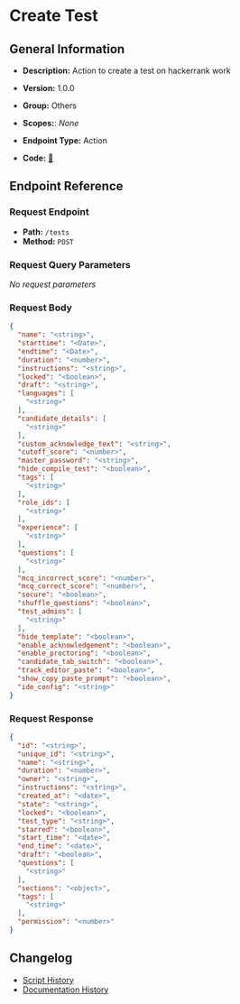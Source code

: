 # Create Test

## General Information

- **Description:** Action to create a test on hackerrank work

- **Version:** 1.0.0
- **Group:** Others
- **Scopes:**: _None_
- **Endpoint Type:** Action
- **Code:** [🔗](https://github.com/NangoHQ/integration-templates/tree/main/integrations/hackerrank-work/actions/create-test.ts)

## Endpoint Reference

### Request Endpoint

- **Path:** `/tests`
- **Method:** `POST`

### Request Query Parameters

_No request parameters_

### Request Body

```json
{
  "name": "<string>",
  "starttime": "<Date>",
  "endtime": "<Date>",
  "duration": "<number>",
  "instructions": "<string>",
  "locked": "<boolean>",
  "draft": "<string>",
  "languages": [
    "<string>"
  ],
  "candidate_details": [
    "<string>"
  ],
  "custom_acknowledge_text": "<string>",
  "cutoff_score": "<number>",
  "master_password": "<string>",
  "hide_compile_test": "<boolean>",
  "tags": [
    "<string>"
  ],
  "role_ids": [
    "<string>"
  ],
  "experience": [
    "<string>"
  ],
  "questions": [
    "<string>"
  ],
  "mcq_incorrect_score": "<number>",
  "mcq_correct_score": "<number>",
  "secure": "<boolean>",
  "shuffle_questions": "<boolean>",
  "test_admins": [
    "<string>"
  ],
  "hide_template": "<boolean>",
  "enable_acknowledgement": "<boolean>",
  "enable_proctoring": "<boolean>",
  "candidate_tab_switch": "<boolean>",
  "track_editor_paste": "<boolean>",
  "show_copy_paste_prompt": "<boolean>",
  "ide_config": "<string>"
}
```

### Request Response

```json
{
  "id": "<string>",
  "unique_id": "<string>",
  "name": "<string>",
  "duration": "<number>",
  "owner": "<string>",
  "instructions": "<string>",
  "created_at": "<date>",
  "state": "<string>",
  "locked": "<boolean>",
  "test_type": "<string>",
  "starred": "<boolean>",
  "start_time": "<date>",
  "end_time": "<date>",
  "draft": "<boolean>",
  "questions": [
    "<string>"
  ],
  "sections": "<object>",
  "tags": [
    "<string>"
  ],
  "permission": "<number>"
}
```

## Changelog

- [Script History](https://github.com/NangoHQ/integration-templates/commits/main/integrations/hackerrank-work/actions/create-test.ts)
- [Documentation History](https://github.com/NangoHQ/integration-templates/commits/main/integrations/hackerrank-work/actions/create-test.md)
